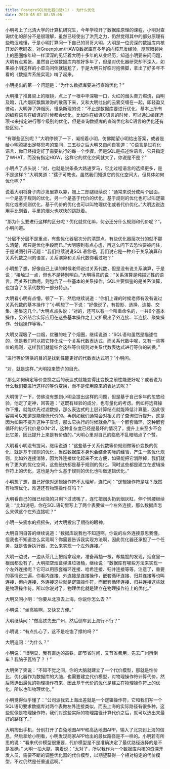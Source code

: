 ```yaml
---
title: PostgreSQL优化器白话(1) - 为什么优化
date: 2020-08-02 08:35:06
---
```



小明考上了北清大学的计算机研究生，今年学校开了数据库原理的课程，小明对查询优化的部分不是很理解，虽然已经使出了洪荒之力，仍然觉得其中的部分原理有些晦涩难懂，于是小明打算问一下自己的哥哥大明，大明是一位资深的数据库内核开发的老码农，对Greenplum/HAWQ数据库有多年的内核开发经验<!-- more -->，厚厚眼镜片上的圈圈像年轮一样深深的见证着大明十多年的从业经历，知道小明要来问问题，大明有点紧张，虽然自己做数据库内核好多年了，但是对优化器研究却不深入，如果被小明这样的小菜鸟问倒就尴尬了，于是大明只好临时抱佛脚，拿出了好多年不看的《数据库系统实现》啃了起来。

小明提出的第一个问题是：“为什么数据库要进行查询优化？”

大明推了推鼻梁上的眼镜，点上了一根中华深吸一口，火红的烟头奋力燃烧，由明及暗，几片烟灰飘飘渺渺的散落下来，又和大明吐出的云雾交缠在一起，即轻盈又律动，大明弹了弹烟灰，慢条斯理的说：“不止是数据库要进行优化，基本上所有的编程语言在编译的时候都会优化，比如你在编译C语言的时候，可以通过编译选项-o来指定进行哪个级别的优化，但是查询数据库的查询优化和C语言的优化还有些区别。”

“有哪些区别呢？”大明停顿了一下，凝视着小明，仿佛期望小明给出答案，或者是给小明腾挪出足够思考的空间，三五秒之后大明又自问自答道：“C语言是过程化语言，你已经指定好了需要执行的每一个步骤，但是SQL是描述性语言，它只指定了WHAT，而没有指定HOW，这样它的优化空间就大了，你说是不是？”

小明点了点头说：“对，也就是说条条大路通罗马，它比过程语言的选择更多，是不是这样？”大明笑道：“孺子可教也。虽然我们知道它的优化空间大，但具体如何优化呢？”

说着大明将身子向沙发里靠以靠，翘上二郎腿继续说：“通常来说分成两个层面，一个是基于规则的优化，另一个是基于代价的优化，基于规则的优化也可以叫逻辑优化或者规则优化，基于代价的优化也可以叫物理优化或者代价优化。”大明边说边用手比划着，手里的烟火也欢快的跳跃着。

“那为什么要进行这样的区分呢？优化就优化嘛，何必还分什么规则和代价呢？”，小明问道。

“分层不分层不是重点，有些优化器层次分的清楚点，有些优化器层次分的就不那么清楚，都只是优化手段而已。”大明感到有点心虚，再这么问下去恐怕要被问住，于是试图引开话题：“我们继续说说SQL语言吧，我们说它是一种介于关系演算和关系代数之间的语言，关系演算和关系代数你看过吧？”

小明想了想，好像自己上课的时候老师说过关系代数，但是没有说关系演算，于是说：“接触过一点，但也不是特别明白。”大明得意的说：“关系演算是纯描述性的语言，而关系代数呢，则包含了一些基本的关系操作，SQL主要借鉴的是关系演算，也包含了关系代数的一部分特点。”

大明看小明有点懵，顿了一下，然后继续说道：“你们上课的时候老师有没有说过关系代数的基本操作？”小明想了一下说：“好像说了，有投影、选择、连接、交集、差集这几个。”大明点点头说：“对的，还可以有一个叫重命名的，一共6个基本操作，另外结合实际应用在这些基本操作之上又扩展出了外连接、半连接、聚集操作、分组操作等等。”

大明又深吸了一口烟，优雅的吐了个烟圈，继续说道：“SQL语句虽然是描述性的，但是我们可以把它转化成一个关系代数表达式，而关系代数中呢，又有一些等价的规则，这样我们就能结合这些等价规则对关系代数表达式进行等价的转换。”

“进行等价转换的目的是找到性能更好的代数表达式吧？”小明问。

“对，就是这样。”大明投来赞许的目光。

“那么如何确定等价变换之后的表达式就能变得比变换之前性能更好呢？或者说为什么我们要进行这样的等价变换，而不是使用原来的表达式呢？”

大明愣了一下，仿佛没有想到小明会提出这样的问题，但是基于自己多年的忽悠经验，他定了定神，回答道：“这既有经验的成分，也有量化的考虑。例如将选择操作下推，就能优先过滤数据，那么表达式的上层计算结点就能降低计算量，因此很容易可以知道是能降低代价的。再例如我们通常会对相关的子查询进行提升，这是因为如果不提升这种子查询，那么它执行的时候就会产生一个嵌套循环，这种嵌套循环的执行代价是O(N^2)，这种复杂度已经是最坏的情况了，提升上来至少不会比它差，因此提升上来是有价值的。”大明心里对自己的临危不乱暗暗点了个赞。

大明看小明没有提问，继续说道：“这些基于关系代数等价规则做等价变换的优化，就是基于规则的优化，当然数据库本身也会结合实际的经验，产生一些优化规则，比如外连接消除，因为外连接优化起来不太方便，如果能把它消除掉，我们就有了更大的优化空间，这些统统都是基于规则的优化。同时这些都是建立在逻辑操作符上的优化，这也是为什么基于规则的优化也叫做逻辑优化。”

小明想了想，自己好像对逻辑操作符不太理解，连忙问：“逻辑操作符是啥？既然有物理优化，难道还有物理操作符吗？”

大明看自己的烟已经烧的只剩下过滤嘴了，连忙把烟头扔到烟灰缸，伸个懒腰继续说：“比如说吧，你在SQL语句里写上了两个表要做一个左外连接，那么数据库怎么来做这个左外连接呢？”

小明一头雾水的摇摇头，对大明投出了期待的眼神。

大明自问自答的继续说道：“数据库说我也不知道啊，你说的左外连接意思我懂，但我也不知道怎么实现啊？你需要告诉我实现方法啊，因此优化器还承担了一个任务，就是告诉执行器，怎么来实现一个左外连接。”

大明一边说，一边从茶几上把烟拿起来，准备再抽一根，却尴尬的发现，烟盒里一根烟都没有了，大明把空烟盒弹进垃圾桶，继续说：“数据库有哪些方法来实现一个左外连接呢？它可以用嵌套循环连接、哈希连接、归并连接等等，注意了，重要的事情说三遍，你看内连接、外连接是连接操作，嵌套循环连接、归并连接等也叫连接，但内连接、外连接这些就是逻辑操作符，而嵌套循环连接、归并连接这些就是物理操作符。所以你说对了，物理优化就是建立在物理操作符上的优化。”

大明又问小明：“你要从北京去上海，你说你怎么去？”

小明说：“坐高铁啊，又快又方便。”

大明继续问：“做高铁先去广州，然后倒车到上海行不行？”

小明说：“有点扎心了，这不是吃饱了撑的吗？”

大明追问：“为什么？”

小明说：“很明显，我有直达的高铁，即节省时间，又节省费用，先去广州再倒车？我脑子瓦特了？！”

大明笑了笑说：“不知不觉之间，你的大脑就建立了一个代价模型，那就是性价比，优化器作为数据库的大脑，也需要建立代价模型，对物理操作符计算代价，然后筛选出最优的物理操作符来，因此基于代价的优化是建立在物理操作符上的优化，所以也叫物理优化。”

小明觉得似乎懂了：“公司派我去上海出差就是一个逻辑操作符，它和我们写一个SQL语句要求数据库对两个表做左外连接类似，而去上海的实际路径有很多种，这些就像是物理操作符，我们对这些实际的物理路径计算代价之后，就可以选出来最好的路径了。”

大明掏出手机，分别打开了白兔地图APP和高达地图APP，输入了北京到上海的信息，然后拿给小明看，小明发现两家APP给出的最优路径是不一样的。小明若有所思的说：“看来代价模型很重要，代价模型是不是准确决定了最优路径选择的是不是准确。”
大明一拍大腿，笑着说：“太对了，所以我作为一个数据库内核的资深开发人员，需要不断的调整优化器的代价模型，以期望获得一个相对稳定的代价模型，不过仍然是任重道远啊。”
